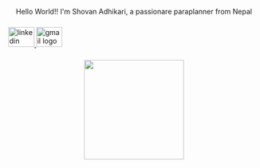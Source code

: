 <p align="center">Hello World!! I'm Shovan Adhikari, a passionare paraplanner from Nepal</p>

###

<div align="left">
  <a href="https://www.linkedin.com/in/shovan-adhikari/" target="_blank">
    <img src="https://raw.githubusercontent.com/maurodesouza/profile-readme-generator/master/src/assets/icons/social/linkedin/default.svg" width="52" height="40" alt="linkedin logo"  />
  </a>
  <a href="shovan.adhik@gmail.com" target="_blank">
    <img src="https://raw.githubusercontent.com/maurodesouza/profile-readme-generator/master/src/assets/icons/social/gmail/default.svg" width="52" height="40" alt="gmail logo"  />
  </a>
</div>

###

<div align="center">
  <img height="200" src="https://imgflip.com/i/8so6k4"  />
</div>

###
